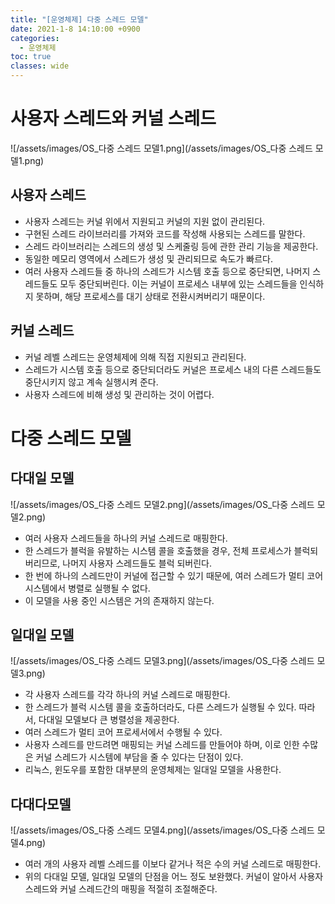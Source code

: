```yaml
---
title: "[운영체제] 다중 스레드 모델"
date: 2021-1-8 14:10:00 +0900
categories:
  - 운영체제
toc: true
classes: wide
---
```


# 사용자 스레드와 커널 스레드

![/assets/images/OS_다중 스레드 모델1.png](/assets/images/OS_다중 스레드 모델1.png)

## 사용자 스레드

- 사용자 스레드는 커널 위에서 지원되고 커널의 지원 없이 관리된다.
- 구현된 스레드 라이브러리를 가져와 코드를 작성해 사용되는 스레드를 말한다.
- 스레드 라이브러리는 스레드의 생성 및 스케줄링 등에 관한 관리 기능을 제공한다.
- 동일한 메모리 영역에서 스레드가 생성 및 관리되므로 속도가 빠르다.
- 여러 사용자 스레드들 중 하나의 스레드가 시스템 호출 등으로 중단되면, 나머지 스레드들도 모두 중단되버린다. 이는 커널이 프로세스 내부에 있는 스레드들을 인식하지 못하며, 해당 프로세스를 대기 상태로 전환시켜버리기 때문이다.

## 커널 스레드

- 커널 레벨 스레드는 운영체제에 의해 직접 지원되고 관리된다.
- 스레드가 시스템 호출 등으로 중단되더라도 커널은 프로세스 내의 다른 스레드들도 중단시키지 않고 계속 실행시켜 준다.
- 사용자 스레드에 비해 생성 및 관리하는 것이 어렵다.

# 다중 스레드 모델

## 다대일 모델

![/assets/images/OS_다중 스레드 모델2.png](/assets/images/OS_다중 스레드 모델2.png)

- 여러 사용자 스레드들을 하나의 커널 스레드로 매핑한다.
- 한 스레드가 블럭을 유발하는 시스템 콜을 호출했을 경우, 전체 프로세스가 블럭되버리므로, 나머지 사용자 스레드들도 블럭 되버린다.
- 한 번에 하나의 스레드만이 커널에 접근할 수 있기 때문에, 여러 스레드가 멀티 코어 시스템에서 병렬로 실행될 수 없다.
- 이 모델을 사용 중인 시스템은 거의 존재하지 않는다.

## 일대일 모델

![/assets/images/OS_다중 스레드 모델3.png](/assets/images/OS_다중 스레드 모델3.png)

- 각 사용자 스레드를 각각 하나의 커널 스레드로 매핑한다.
- 한 스레드가 블럭 시스템 콜을 호출하더라도, 다른 스레드가 실행될 수 있다. 따라서, 다대일 모델보다 큰 병렬성을 제공한다.
- 여러 스레드가 멀티 코어 프로세서에서 수행될 수 있다.
- 사용자 스레드를 만드려면 매핑되는 커널 스레드를 만들어야 하며, 이로 인한 수많은 커널 스레드가 시스템에 부담을 줄 수 있다는 단점이 있다.
- 리눅스, 윈도우를 포함한 대부분의 운영체제는 일대일 모델을 사용한다.

## 다대다모델

![/assets/images/OS_다중 스레드 모델4.png](/assets/images/OS_다중 스레드 모델4.png)

- 여러 개의 사용자 레벨 스레드를 이보다 같거나 적은 수의 커널 스레드로 매핑한다.
- 위의 다대일 모델, 일대일 모델의 단점을 어느 정도 보완했다. 커널이 알아서 사용자 스레드와 커널 스레드간의 매핑을 적절히 조절해준다.
